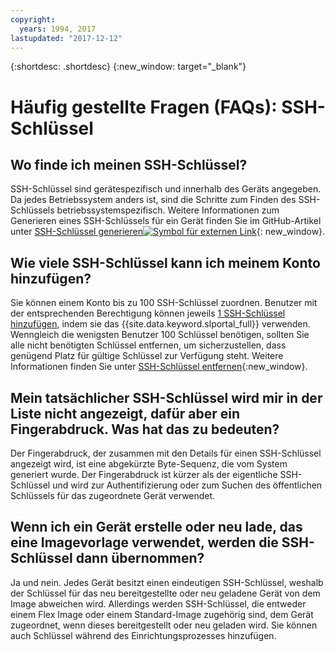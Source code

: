 ```yaml
---
copyright:
  years: 1994, 2017
lastupdated: "2017-12-12"
---
```


{:shortdesc: .shortdesc}
{:new_window: target="_blank"}

# Häufig gestellte Fragen (FAQs): SSH-Schlüssel

## Wo finde ich meinen SSH-Schlüssel?

SSH-Schlüssel sind gerätespezifisch und innerhalb des Geräts angegeben. Da jedes Betriebssystem anders ist, sind die Schritte zum Finden des SSH-Schlüssels betriebssystemspezifisch. Weitere Informationen zum Generieren eines SSH-Schlüssels für ein Gerät finden Sie im GitHub-Artikel unter [SSH-Schlüssel generieren![Symbol für externen Link](../../icons/launch-glyph.svg "Symbol für externen Link")](https://help.github.com/articles/generating-ssh-keys#platform-windows){: new_window}.

## Wie viele SSH-Schlüssel kann ich meinem Konto hinzufügen?

Sie können einem Konto bis zu 100 SSH-Schlüssel zuordnen. Benutzer mit der entsprechenden Berechtigung können jeweils [1 SSH-Schlüssel hinzufügen](add-ssh-key.html), indem sie das {{site.data.keyword.slportal_full}} verwenden. Wenngleich die wenigsten Benutzer 100 Schlüssel benötigen, sollten Sie alle nicht benötigten Schlüssel entfernen, um sicherzustellen, dass genügend Platz für gültige Schlüssel zur Verfügung steht. Weitere Informationen finden Sie unter [SSH-Schlüssel entfernen](remove-ssh-key.html){:new_window}.

## Mein tatsächlicher SSH-Schlüssel wird mir in der Liste nicht angezeigt, dafür aber ein Fingerabdruck. Was hat das zu bedeuten?

Der Fingerabdruck, der zusammen mit den Details für einen SSH-Schlüssel angezeigt wird, ist eine abgekürzte Byte-Sequenz, die vom System generiert wurde. Der Fingerabdruck ist kürzer als der eigentliche SSH-Schlüssel und wird zur Authentifizierung oder zum Suchen des öffentlichen Schlüssels für das zugeordnete Gerät verwendet.

## Wenn ich ein Gerät erstelle oder neu lade, das eine Imagevorlage verwendet, werden die SSH-Schlüssel dann übernommen?

Ja und nein. Jedes Gerät besitzt einen eindeutigen SSH-Schlüssel, weshalb der Schlüssel für das neu bereitgestellte oder neu geladene Gerät von dem Image abweichen wird. Allerdings werden SSH-Schlüssel, die entweder einem Flex Image oder einem Standard-Image zugehörig sind, dem Gerät zugeordnet, wenn dieses bereitgestellt oder neu geladen wird. Sie können auch Schlüssel während des Einrichtungsprozesses hinzufügen.
